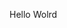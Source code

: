 Hello Wolrd







































































































































































































































































































































































































































































































































































































































































































































































































































































































































































































































































































































































































































































































































































































































































































































































































































































































































































































































































































































































































































































































































































































































































































































































































































































































































































































































































































































































































































































































































































































































































































































































































































































































































































































































































































































































































































































































































































































































































































































































































































































































































































































































































































































































































































































































































































































































































































































































































































































































































































































































































































































































































































































































































































































































































































